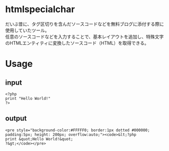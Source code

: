 # htmlspecialchar

だいぶ昔に、タグ区切りを含んだソースコードなどを無料ブログに添付する際に使用していたツール。  
任意のソースコードなどを入力することで、基本レイアウトを追加し、特殊文字のHTMLエンティティに変換したソースコード（HTML）を取得できる。  

# Usage

## input

```
<?php
print "Hello World!"
?>
``` 

## output

```
<pre style="background-color:#FFFFF0; border:1px dotted #000000; padding:5px; height: 200px; overflow:auto;"><code>&lt;?php
print &quot;Hello World!&quot;
?&gt;</code></pre>
```
